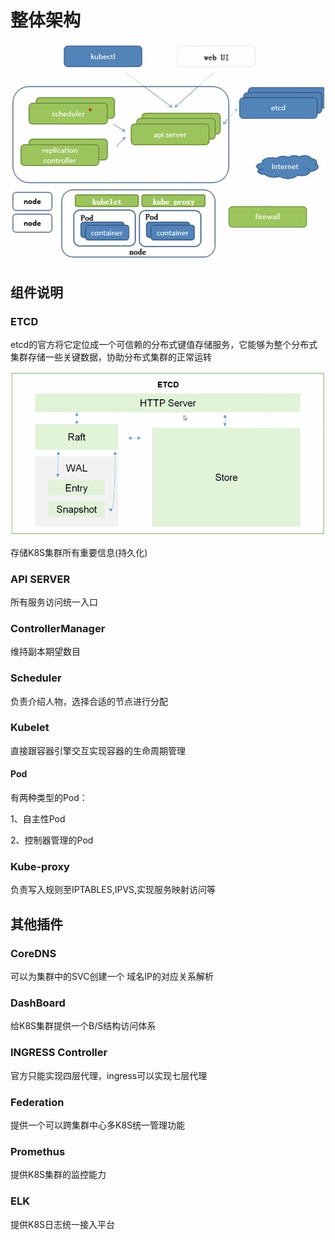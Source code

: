 # 整体架构



![image-20200804071239260](assets/image-20200804071239260.png)  

## 组件说明

### ETCD

etcd的官方将它定位成一个可信赖的分布式键值存储服务，它能够为整个分布式集群存储一些关键数据，协助分布式集群的正常运转

![image-20200804071912617](assets/image-20200804071912617.png)  

存储K8S集群所有重要信息(持久化)  

### API SERVER

所有服务访问统一入口

### ControllerManager

维持副本期望数目

### Scheduler

负责介绍人物，选择合适的节点进行分配

### Kubelet

直接跟容器引擎交互实现容器的生命周期管理

#### Pod

有两种类型的Pod：  

1、自主性Pod  

2、控制器管理的Pod  

### Kube-proxy

负责写入规则至IPTABLES,IPVS,实现服务映射访问等

## 其他插件

### CoreDNS

可以为集群中的SVC创建一个 域名IP的对应关系解析

### DashBoard

给K8S集群提供一个B/S结构访问体系

### INGRESS Controller

官方只能实现四层代理，ingress可以实现七层代理

### Federation

提供一个可以跨集群中心多K8S统一管理功能

### Promethus

提供K8S集群的监控能力

### ELK

提供K8S日志统一接入平台